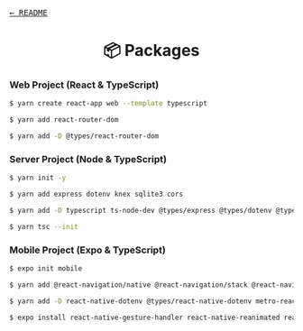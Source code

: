 <kbd>[&larr; README](../../README.md)</kbd>

<h1 align=center>📦 Packages</h1>

### **Web Project (React & TypeScript)**

```sh
$ yarn create react-app web --template typescript

$ yarn add react-router-dom

$ yarn add -D @types/react-router-dom
``` 

### **Server Project (Node & TypeScript)**

```sh
$ yarn init -y

$ yarn add express dotenv knex sqlite3 cors

$ yarn add -D typescript ts-node-dev @types/express @types/dotenv @types/cors

$ yarn tsc --init
```

### **Mobile Project (Expo & TypeScript)** 

```sh
$ expo init mobile

$ yarn add @react-navigation/native @react-navigation/stack @react-navigation/bottom-tabs axios

$ yarn add -D react-native-dotenv @types/react-native-dotenv metro-react-native-babel-preset

$ expo install react-native-gesture-handler react-native-reanimated react-native-screens react-native-safe-area-context @react-native-community/masked-view @react-native-community/async-storage expo-font @expo-google-fonts/archivo @expo-google-fonts/poppins
```
